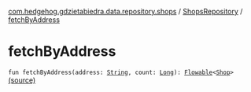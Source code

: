 [com.hedgehog.gdzietabiedra.data.repository.shops](../index.md) / [ShopsRepository](index.md) / [fetchByAddress](./fetch-by-address.md)

# fetchByAddress

`fun fetchByAddress(address: `[`String`](https://kotlinlang.org/api/latest/jvm/stdlib/kotlin/-string/index.html)`, count: `[`Long`](https://kotlinlang.org/api/latest/jvm/stdlib/kotlin/-long/index.html)`): `[`Flowable`](http://reactivex.io/RxJava/javadoc/io/reactivex/Flowable.html)`<`[`Shop`](../../com.hedgehog.gdzietabiedra.domain/-shop/index.md)`>` [(source)](https://github.com/asvid/GdzieTaBiedra/tree/master/app/src/main/java/com/hedgehog/gdzietabiedra/data/repository/shops/ShopsRepository.kt#L38)